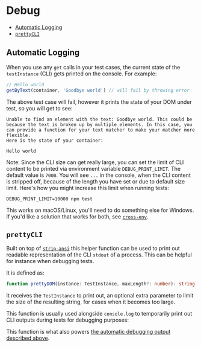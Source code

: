 # Debug

<!-- START doctoc generated TOC please keep comment here to allow auto update -->
<!-- DON'T EDIT THIS SECTION, INSTEAD RE-RUN doctoc TO UPDATE -->

- [Automatic Logging](#automatic-logging)
- [`prettyCLI`](#prettycli)

<!-- END doctoc generated TOC please keep comment here to allow auto update -->

## Automatic Logging

When you use any `get` calls in your test cases, the current state of the
`testInstance` (CLI) gets printed on the console. For example:

```javascript
// Hello world
getByText(container, 'Goodbye world') // will fail by throwing error
```

The above test case will fail, however it prints the state of your DOM under
test, so you will get to see:

```
Unable to find an element with the text: Goodbye world. This could be because the text is broken up by multiple elements. In this case, you can provide a function for your text matcher to make your matcher more flexible.
Here is the state of your container:

Hello world
```

Note: Since the CLI size can get really large, you can set the limit of CLI
content to be printed via environment variable `DEBUG_PRINT_LIMIT`. The default
value is `7000`. You will see `...` in the console, when the CLI content is
stripped off, because of the length you have set or due to default size limit.
Here's how you might increase this limit when running tests:

```
DEBUG_PRINT_LIMIT=10000 npm test
```

This works on macOS/Linux, you'll need to do something else for Windows. If
you'd like a solution that works for both, see
[`cross-env`](https://www.npmjs.com/package/cross-env).

## `prettyCLI`

Built on top of [`strip-ansi`](https://github.com/chalk/strip-ansi) this helper
function can be used to print out readable representation of the CLI `stdout` of
a process. This can be helpful for instance when debugging tests.

It is defined as:

```typescript
function prettyDOM(instance: TestInstance, maxLength?: number): string
```

It receives the `TestInstance` to print out, an optional extra parameter to
limit the size of the resulting string, for cases when it becomes too large.

This function is usually used alongside `console.log` to temporarily print out
CLI outputs during tests for debugging purposes:

This function is what also powers
[the automatic debugging output described above](#debugging).
